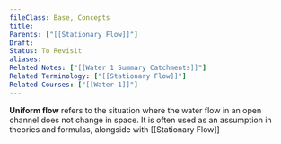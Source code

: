 ```yaml
---
fileClass: Base, Concepts
title: 
Parents: ["[[Stationary Flow]]"]
Draft: 
Status: To Revisit
aliases: 
Related Notes: ["[[Water 1 Summary Catchments]]"]
Related Terminology: ["[[Stationary Flow]]"]
Related Courses: ["[[Water 1]]"]
---
```

**Uniform flow** refers to the situation where the water flow in an open channel does not change in space. It is often used as an assumption in theories and formulas, alongside with [[Stationary Flow]]